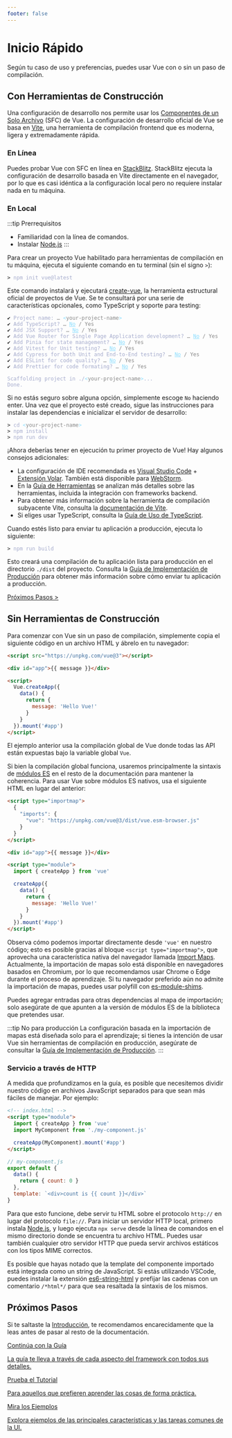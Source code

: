 ```yaml
---
footer: false
---
```


# Inicio Rápido

Según tu caso de uso y preferencias, puedes usar Vue con o sin un paso de compilación.

## Con Herramientas de Construcción

Una configuración de desarrollo nos permite usar los [Componentes de un Solo Archivo](/guide/scaling-up/sfc) (SFC) de Vue. La configuración de desarrollo oficial de Vue se basa en [Vite](https://vitejs.dev), una herramienta de compilación frontend que es moderna, ligera y extremadamente rápida.

### En Línea

Puedes probar Vue con SFC en línea en [StackBlitz](https://vite.new/vue). StackBlitz ejecuta la configuración de desarrollo basada en Vite directamente en el navegador, por lo que es casi idéntica a la configuración local pero no requiere instalar nada en tu máquina.

### En Local

:::tip Prerrequisitos

- Familiaridad con la línea de comandos.
- Instalar [Node.js](https://nodejs.org/)
  :::

Para crear un proyecto Vue habilitado para herramientas de compilación en tu máquina, ejecuta el siguiente comando en tu terminal (sin el signo `>`):

<div class="language-sh"><pre><code><span class="line"><span style="color:var(--vt-c-green);">&gt;</span> <span style="color:#A6ACCD;">npm init vue@latest</span></span></code></pre></div>

Este comando instalará y ejecutará [create-vue](https://github.com/vuejs/create-vue), la herramienta estructural oficial de proyectos de Vue. Se te consultará por una serie de características opcionales, como TypeScript y soporte para testing:

<div class="language-sh"><pre><code><span style="color:var(--vt-c-green);">✔</span> <span style="color:#A6ACCD;">Project name: <span style="color:#888;">… <span style="color:#89DDFF;">&lt;</span><span style="color:#888;">your-project-name</span><span style="color:#89DDFF;">&gt;</span></span></span>
<span style="color:var(--vt-c-green);">✔</span> <span style="color:#A6ACCD;">Add TypeScript? <span style="color:#888;">… <span style="color:#89DDFF;text-decoration:underline">No</span> / Yes</span></span>
<span style="color:var(--vt-c-green);">✔</span> <span style="color:#A6ACCD;">Add JSX Support? <span style="color:#888;">… <span style="color:#89DDFF;text-decoration:underline">No</span> / Yes</span></span>
<span style="color:var(--vt-c-green);">✔</span> <span style="color:#A6ACCD;">Add Vue Router for Single Page Application development? <span style="color:#888;">… <span style="color:#89DDFF;text-decoration:underline">No</span> / Yes</span></span>
<span style="color:var(--vt-c-green);">✔</span> <span style="color:#A6ACCD;">Add Pinia for state management? <span style="color:#888;">… <span style="color:#89DDFF;text-decoration:underline">No</span> / Yes</span></span>
<span style="color:var(--vt-c-green);">✔</span> <span style="color:#A6ACCD;">Add Vitest for Unit testing? <span style="color:#888;">… <span style="color:#89DDFF;text-decoration:underline">No</span> / Yes</span></span>
<span style="color:var(--vt-c-green);">✔</span> <span style="color:#A6ACCD;">Add Cypress for both Unit and End-to-End testing? <span style="color:#888;">… <span style="color:#89DDFF;text-decoration:underline">No</span> / Yes</span></span>
<span style="color:var(--vt-c-green);">✔</span> <span style="color:#A6ACCD;">Add ESLint for code quality? <span style="color:#888;">… <span style="color:#89DDFF;text-decoration:underline">No</span> / Yes</span></span>
<span style="color:var(--vt-c-green);">✔</span> <span style="color:#A6ACCD;">Add Prettier for code formating? <span style="color:#888;">… <span style="color:#89DDFF;text-decoration:underline">No</span> / Yes</span></span>
<span></span>
<span style="color:#A6ACCD;">Scaffolding project in ./<span style="color:#89DDFF;">&lt;</span><span style="color:#888;">your-project-name</span><span style="color:#89DDFF;">&gt;</span>...</span>
<span style="color:#A6ACCD;">Done.</span></code></pre></div>

Si no estás seguro sobre alguna opción, simplemente escoge `No` haciendo enter. Una vez que el proyecto esté creado, sigue las instrucciones para instalar las dependencias e inicializar el servidor de desarrollo:

<div class="language-sh"><pre><code><span class="line"><span style="color:var(--vt-c-green);">&gt; </span><span style="color:#A6ACCD;">cd</span><span style="color:#A6ACCD;"> </span><span style="color:#89DDFF;">&lt;</span><span style="color:#888;">your-project-name</span><span style="color:#89DDFF;">&gt;</span></span>
<span class="line"><span style="color:var(--vt-c-green);">&gt; </span><span style="color:#A6ACCD;">npm install</span></span>
<span class="line"><span style="color:var(--vt-c-green);">&gt; </span><span style="color:#A6ACCD;">npm run dev</span></span>
<span class="line"></span></code></pre></div>

¡Ahora deberías tener en ejecución tu primer proyecto de Vue! Hay algunos consejos adicionales:

- La configuración de IDE recomendada es [Visual Studio Code](https://code.visualstudio.com/) + [Extensión Volar](https://marketplace.visualstudio.com/items?itemName=johnsoncodehk.volar). También está disponible para [WebStorm](https://www.jetbrains.com/webstorm/).
- En la [Guía de Herramientas](/guide/scaling-up/tooling.html) se analizan más detalles sobre las herramientas, incluida la integración con frameworks backend.
- Para obtener más información sobre la herramienta de compilación subyacente Vite, consulta la [documentación de Vite](https://vitejs.dev).
- Si eliges usar TypeScript, consulta la [Guía de Uso de TypeScript](typescript/overview.html).

Cuando estés listo para enviar tu aplicación a producción, ejecuta lo siguiente:

<div class="language-sh"><pre><code><span class="line"><span style="color:var(--vt-c-green);">&gt; </span><span style="color:#A6ACCD;">npm run build</span></span>
<span class="line"></span></code></pre></div>

Esto creará una compilación de tu aplicación lista para producción en el directorio `./dist` del proyecto. Consulta la [Guía de Implementación de Producción](/guide/best-practices/production-deployment.html) para obtener más información sobre cómo enviar tu aplicación a producción.

[Próximos Pasos >](#next-steps)

## Sin Herramientas de Construcción

Para comenzar con Vue sin un paso de compilación, simplemente copia el siguiente código en un archivo HTML y ábrelo en tu navegador:

```html
<script src="https://unpkg.com/vue@3"></script>

<div id="app">{{ message }}</div>

<script>
  Vue.createApp({
    data() {
      return {
        message: 'Hello Vue!'
      }
    }
  }).mount('#app')
</script>
```

El ejemplo anterior usa la compilación global de Vue donde todas las API están expuestas bajo la variable global `Vue`.

Si bien la compilación global funciona, usaremos principalmente la sintaxis de [módulos ES](https://developer.mozilla.org/en-US/docs/Web/JavaScript/Guide/Modules) en el resto de la documentación para mantener la coherencia. Para usar Vue sobre módulos ES nativos, usa el siguiente HTML en lugar del anterior:

```html
<script type="importmap">
  {
    "imports": {
      "vue": "https://unpkg.com/vue@3/dist/vue.esm-browser.js"
    }
  }
</script>

<div id="app">{{ message }}</div>

<script type="module">
  import { createApp } from 'vue'

  createApp({
    data() {
      return {
        message: 'Hello Vue!'
      }
    }
  }).mount('#app')
</script>
```

Observa cómo podemos importar directamente desde `'vue'` en nuestro código; esto es posible gracias al bloque `<script type="importmap">`, que aprovecha una característica nativa del navegador llamada [Import Maps](https://caniuse.com/import-maps). Actualmente, la importación de mapas solo está disponible en navegadores basados ​​en Chromium, por lo que recomendamos usar Chrome o Edge durante el proceso de aprendizaje. Si tu navegador preferido aún no admite la importación de mapas, puedes usar polyfill con [es-module-shims](https://github.com/guybedford/es-module-shims).

Puedes agregar entradas para otras dependencias al mapa de importación; solo asegúrate de que apunten a la versión de módulos ES de la biblioteca que pretendes usar.

:::tip No para producción
La configuración basada en la importación de mapas está diseñada solo para el aprendizaje; si tienes la intención de usar Vue sin herramientas de compilación en producción, asegúrate de consultar la [Guía de Implementación de Producción](/guide/best-practices/production-deployment.html#).
:::

### Servicio a través de HTTP

A medida que profundizamos en la guía, es posible que necesitemos dividir nuestro código en archivos JavaScript separados para que sean más fáciles de manejar. Por ejemplo:

```html
<!-- index.html -->
<script type="module">
  import { createApp } from 'vue'
  import MyComponent from './my-component.js'

  createApp(MyComponent).mount('#app')
</script>
```

```js
// my-component.js
export default {
  data() {
    return { count: 0 }
  },
  template: `<div>count is {{ count }}</div>`
}
```

Para que esto funcione, debe servir tu HTML sobre el protocolo `http://` en lugar del protocolo `file://`. Para iniciar un servidor HTTP local, primero instala [Node.js](https://nodejs.org/en/), y luego ejecuta `npx serve` desde la línea de comandos en el mismo directorio donde se encuentra tu archivo HTML. Puedes usar también cualquier otro servidor HTTP que pueda servir archivos estáticos con los tipos MIME correctos.

Es posible que hayas notado que la template del componente importado está integrada como un string de JavaScript. Si estás utilizando VSCode, puedes instalar la extensión [es6-string-html](https://marketplace.visualstudio.com/items?itemName=Tobermory.es6-string-html) y prefijar las cadenas con un comentario `/*html*/` para que sea resaltada la sintaxis de los mismos.

## Próximos Pasos

Si te saltaste la [Introducción](/guía/introducción), te recomendamos encarecidamente que la leas antes de pasar al resto de la documentación.

<div class="vt-box-container next-steps">
  <a class="vt-box" href="/guide/essentials/application.html">
    <p class="next-steps-link">Continúa con la Guía</p>
    <p class="next-steps-caption">La guía te lleva a través de cada aspecto del framework con todos sus detalles.</p>
  </a>
  <a class="vt-box" href="/tutorial/">
    <p class="next-steps-link">Prueba el Tutorial</p>
    <p class="next-steps-caption">Para aquellos que prefieren aprender las cosas de forma práctica.</p>
  </a>
  <a class="vt-box" href="/examples/">
    <p class="next-steps-link">Mira los Ejemplos</p>
    <p class="next-steps-caption">Explora ejemplos de las principales características y las tareas comunes de la UI.</p>
  </a>
</div>
